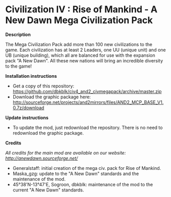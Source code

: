 Civilization IV : Rise of Mankind - A New Dawn
Mega Civilization Pack
=====================

**Description** 

The Mega Civilization Pack add more than 100 new civilizations to the game. Each civilization has at least 2 Leaders, one UU (unique unit) and one UB (unique building), which all are balanced for use with the expansion pack "A New Dawn". All these new nations will bring an incredible diversity to the game!

**Installation instructions**

- Get a copy of this repository: https://github.com/dbkblk/civ4_and2_civmegapack/archive/master.zip
- Download the graphic package here: http://sourceforge.net/projects/and2mirrors/files/AND2_MCP_BASE_V1.0.7z/download

**Update instructions**

- To update the mod, just redownload the repository. There is no need to redownload the graphic package.

**Credits**

_All credits for the main mod are available on our website: http://anewdawn.sourceforge.net/_

- Generalstaff: initial creation of the mega civ. pack for Rise of Mankind.
- Maska_gzg: update to the "A New Dawn" standards and the maintenance of the mod.
- 45°38'N-13°47'E, Sogroon, dbkblk: maintenance of the mod to the current "A New Dawn" standards.
